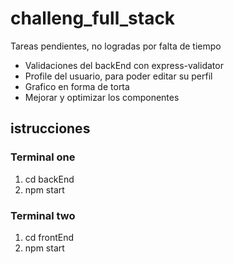 # challeng_full_stack
Tareas pendientes, no logradas por falta de tiempo

- Validaciones del backEnd con express-validator
- Profile del usuario, para poder editar su perfil
- Grafico en forma de torta 
- Mejorar y optimizar los componentes 

## istrucciones

### Terminal one

 1. cd backEnd
2. npm start 

### Terminal two

 1. cd frontEnd
 2. npm start

